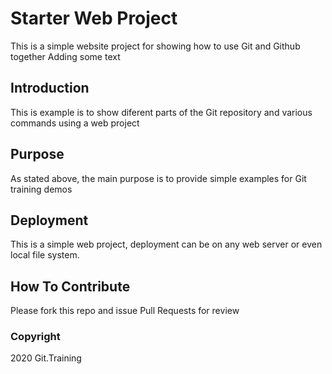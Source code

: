 # Starter Web Project

This is a simple website project for 
showing how to use Git and Github together
Adding some text

## Introduction

This is example is to show diferent parts
of the Git repository and various commands
using a web project

## Purpose

As stated above, the main purpose is to 
provide simple examples for Git training 
demos

## Deployment

This is a simple web project, deployment
can be on any web server or even local 
file system.

## How To Contribute

Please fork this repo and issue Pull Requests for review

### Copyright

2020 Git.Training